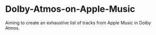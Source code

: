 # Dolby-Atmos-on-Apple-Music
Aiming to create an exhaustive list of tracks from Apple Music in Dolby Atmos.
